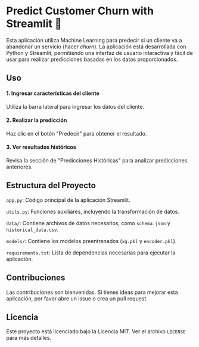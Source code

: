 # Predict Customer Churn with Streamlit 🚀

Esta aplicación utiliza Machine Learning para predecir si un cliente va a abandonar un servicio (hacer _churn_). La aplicación está desarrollada con Python y Streamlit, permitiendo una interfaz de usuario interactiva y fácil de usar para realizar predicciones basadas en los datos proporcionados.

## Uso

#### 1. Ingresar características del cliente

Utiliza la barra lateral para ingresar los datos del cliente.

#### 2. Realizar la predicción

Haz clic en el botón "Predecir" para obtener el resultado.

#### 3. Ver resultados históricos

Revisa la sección de "Predicciones Históricas" para analizar predicciones anteriores.

## Estructura del Proyecto

`app.py`: Código principal de la aplicación Streamlit.

`utils.py`: Funciones auxiliares, incluyendo la transformación de datos.

`data/`: Contiene archivos de datos necesarios, como `schema.json` y `historical_data.csv`.

`models/`: Contiene los modelos preentrenados (`xg.pkl` y `encoder.pkl`).

`requirements.txt`: Lista de dependencias necesarias para ejecutar la aplicación.

## Contribuciones

Las contribuciones son bienvenidas. Si tienes ideas para mejorar esta aplicación, por favor abre un issue o crea un pull request.

## Licencia

Este proyecto está licenciado bajo la Licencia MIT. Ver el archivo `LICENSE` para más detalles.
